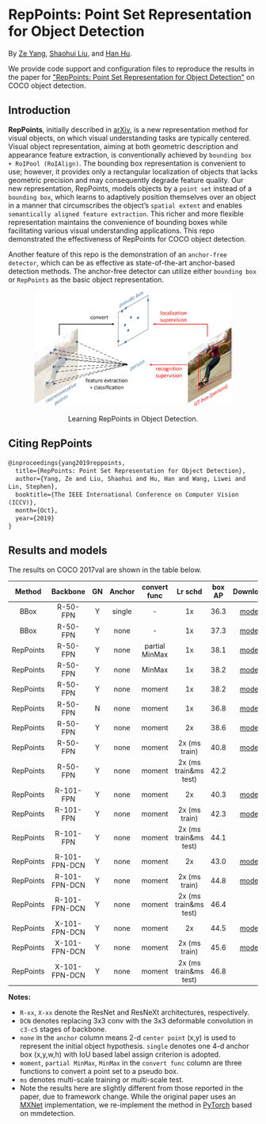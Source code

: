 # RepPoints: Point Set Representation for Object Detection

By [Ze Yang](https://yangze.tech/), [Shaohui Liu](http://b1ueber2y.me/), and [Han Hu](https://ancientmooner.github.io/).

We provide code support and configuration files to reproduce the results in the paper for
["RepPoints: Point Set Representation for Object Detection"](https://arxiv.org/abs/1904.11490) on COCO object detection.

## Introduction

**RepPoints**, initially described in [arXiv](https://arxiv.org/abs/1904.11490), is a new representation method for visual objects, on which visual understanding tasks are typically centered. Visual object representation, aiming at both geometric description and appearance feature extraction, is conventionally achieved by `bounding box + RoIPool (RoIAlign)`. The bounding box representation is convenient to use; however, it provides only a rectangular localization of objects that lacks geometric precision and may consequently degrade feature quality. Our new representation, RepPoints, models objects by a `point set` instead of a `bounding box`, which learns to adaptively position themselves over an object in a manner that circumscribes the object’s `spatial extent` and enables `semantically aligned feature extraction`. This richer and more flexible representation maintains the convenience of bounding boxes while facilitating various visual understanding applications. This repo demonstrated the effectiveness of RepPoints for COCO object detection.

Another feature of this repo is the demonstration of an `anchor-free detector`, which can be as effective as state-of-the-art anchor-based detection methods. The anchor-free detector can utilize either `bounding box` or `RepPoints` as the basic object representation.

<div align="center">
  <img src="reppoints.png" width="400px" />
  <p>Learning RepPoints in Object Detection.</p>
</div>

## Citing RepPoints

```
@inproceedings{yang2019reppoints,
  title={RepPoints: Point Set Representation for Object Detection},
  author={Yang, Ze and Liu, Shaohui and Hu, Han and Wang, Liwei and Lin, Stephen},
  booktitle={The IEEE International Conference on Computer Vision (ICCV)},
  month={Oct},
  year={2019}
}
```

## Results and models

The results on COCO 2017val are shown in the table below.

| Method | Backbone | GN | Anchor | convert func | Lr schd | box AP | Download |
| :----: | :------: | :-------: | :-------: | :------: | :-----: | :----: | :------: |
| BBox | R-50-FPN | Y | single | -    | 1x      | 36.3|[model](https://drive.google.com/open?id=1TaVAFGZP2i7RwtlQjy3LBH1WI-YRH774) |
| BBox | R-50-FPN | Y | none     | -    | 1x      | 37.3| [model](https://drive.google.com/open?id=1hpfu-I7gtZnIb0NU2WvUvaZz_dm-THuZ) |
| RepPoints | R-50-FPN | Y | none     | partial MinMax | 1x      | 38.1| [model](https://drive.google.com/open?id=11zFtdKH-QGz_zH7vlcIih6FQAjV84CWc) |
| RepPoints | R-50-FPN | Y | none     | MinMax | 1x      | 38.2| [model](https://drive.google.com/open?id=1Cg9818dpkL-9qjmYdkhrY_BRiQFjV4xu)  |
| RepPoints | R-50-FPN | Y | none     | moment | 1x      | 38.2| [model](https://drive.google.com/open?id=1rQg-lE-5nuqO1bt6okeYkti4Q-EaBsu_) |
| RepPoints | R-50-FPN | N | none     | moment | 1x      | 36.8| [model](https://open-mmlab.s3.ap-northeast-2.amazonaws.com/mmdetection/models/reppoints/reppoints_moment_r50_no_gn_fpn_1x-66db098e.pth) |
| RepPoints | R-50-FPN | Y | none     | moment | 2x      | 38.6| [model](https://drive.google.com/open?id=1TfR-5geVviKhRoXL9JP6cG3fkN2itbBU) |
| RepPoints | R-50-FPN | Y | none     | moment | 2x (ms train)   | 40.8| [model](https://drive.google.com/open?id=1oaHTIaP51oB5HJ6GWV3WYK19lMm9iJO6) |
| RepPoints | R-50-FPN | Y | none     | moment | 2x (ms train&ms test)   | 42.2|          |
| RepPoints | R-101-FPN | Y | none   | moment | 2x   | 40.3| [model](https://drive.google.com/open?id=1BAmGeUQ_zVQi2u7rgOuPQem2EjXDLgWm) |
| RepPoints | R-101-FPN | Y | none   | moment | 2x (ms train)   | 42.3| [model](https://drive.google.com/open?id=14Lf0p4fXElXaxFu8stk3hek3bY8tNENX) |
| RepPoints | R-101-FPN | Y | none   | moment | 2x (ms train&ms test)   | 44.1|          |
| RepPoints | R-101-FPN-DCN | Y | none   | moment | 2x   | 43.0| [model](https://drive.google.com/open?id=1hpptxpb4QtNuB-HnV5wHbDltPHhlYq4z) |
| RepPoints | R-101-FPN-DCN | Y | none   | moment | 2x (ms train)   | 44.8| [model](https://drive.google.com/open?id=1fsTckK99HYjOURwcFeHfy5JRRtsCajfX) |
| RepPoints | R-101-FPN-DCN | Y | none   | moment | 2x (ms train&ms test)   | 46.4|          |
| RepPoints | X-101-FPN-DCN | Y | none   | moment | 2x   | 44.5| [model](https://drive.google.com/open?id=1Y8vqaqU88-FEqqwl6Zb9exD5O246yrMR) |
| RepPoints | X-101-FPN-DCN | Y | none   | moment | 2x (ms train)   | 45.6| [model](https://drive.google.com/open?id=1nr9gcVWxzeakbfPC6ON9yvKOuLzj_RrJ) |
| RepPoints | X-101-FPN-DCN | Y | none   | moment | 2x (ms train&ms test)   | 46.8|          |

**Notes:**

- `R-xx`, `X-xx` denote the ResNet and ResNeXt architectures, respectively.
- `DCN` denotes replacing 3x3 conv with the 3x3 deformable convolution in `c3-c5` stages of backbone.
- `none` in the `anchor` column means 2-d `center point` (x,y) is used to represent the initial object hypothesis. `single` denotes one 4-d anchor box (x,y,w,h) with IoU based label assign criterion is adopted.
- `moment`, `partial MinMax`, `MinMax` in the `convert func` column are three functions to convert a point set to a pseudo box.
- `ms` denotes multi-scale training or multi-scale test.
- Note the results here are slightly different from those reported in the paper, due to framework change. While the original paper uses an [MXNet](https://mxnet.apache.org/) implementation, we re-implement the method in [PyTorch](https://pytorch.org/) based on mmdetection.
